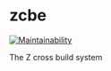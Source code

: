 # zcbe

[![Maintainability](https://api.codeclimate.com/v1/badges/e8785246f7dbe7676393/maintainability)](https://codeclimate.com/github/myzhang1029/zcbe/maintainability)

The Z cross build system
